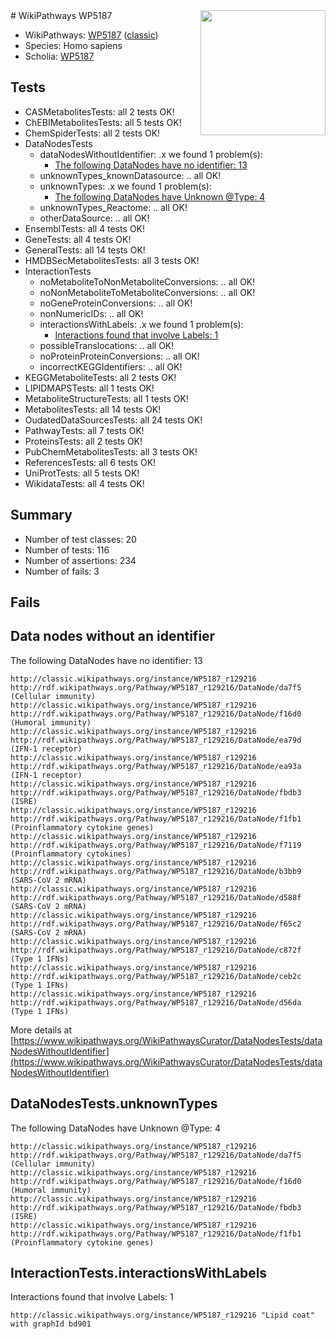 <img style="float: right; width: 200px" src="https://upload.wikimedia.org/wikipedia/commons/thumb/8/83/Wplogo_with_text_500.png/640px-Wplogo_with_text_500.png" />
# WikiPathways WP5187

* WikiPathways: [WP5187](https://wikipathways.org/pathways/WP5187) ([classic](https://classic.wikipathways.org/instance/WP5187))
* Species: Homo sapiens
* Scholia: [WP5187](https://scholia.toolforge.org/wikipathways/WP5187)
## Tests
* CASMetabolitesTests: all 2 tests OK!
* ChEBIMetabolitesTests: all 5 tests OK!
* ChemSpiderTests: all 2 tests OK!
* DataNodesTests
    * dataNodesWithoutIdentifier: .x we found 1 problem(s):
        * [The following DataNodes have no identifier: 13](#8792c493)
    * unknownTypes_knownDatasource: .. all OK!
    * unknownTypes: .x we found 1 problem(s):
        * [The following DataNodes have Unknown @Type: 4](#839973e2)
    * unknownTypes_Reactome: .. all OK!
    * otherDataSource: .. all OK!
* EnsemblTests: all 4 tests OK!
* GeneTests: all 4 tests OK!
* GeneralTests: all 14 tests OK!
* HMDBSecMetabolitesTests: all 3 tests OK!
* InteractionTests
    * noMetaboliteToNonMetaboliteConversions: .. all OK!
    * noNonMetaboliteToMetaboliteConversions: .. all OK!
    * noGeneProteinConversions: .. all OK!
    * nonNumericIDs: .. all OK!
    * interactionsWithLabels: .x we found 1 problem(s):
        * [Interactions found that involve Labels: 1](#630d2678)
    * possibleTranslocations: .. all OK!
    * noProteinProteinConversions: .. all OK!
    * incorrectKEGGIdentifiers: .. all OK!
* KEGGMetaboliteTests: all 2 tests OK!
* LIPIDMAPSTests: all 1 tests OK!
* MetaboliteStructureTests: all 1 tests OK!
* MetabolitesTests: all 14 tests OK!
* OudatedDataSourcesTests: all 24 tests OK!
* PathwayTests: all 7 tests OK!
* ProteinsTests: all 2 tests OK!
* PubChemMetabolitesTests: all 3 tests OK!
* ReferencesTests: all 6 tests OK!
* UniProtTests: all 5 tests OK!
* WikidataTests: all 4 tests OK!


## Summary

* Number of test classes: 20
* Number of tests: 116
* Number of assertions: 234
* Number of fails: 3

## Fails

<a name="8792c493" />

## Data nodes without an identifier

The following DataNodes have no identifier: 13
```
http://classic.wikipathways.org/instance/WP5187_r129216 http://rdf.wikipathways.org/Pathway/WP5187_r129216/DataNode/da7f5 (Cellular immunity)
http://classic.wikipathways.org/instance/WP5187_r129216 http://rdf.wikipathways.org/Pathway/WP5187_r129216/DataNode/f16d0 (Humoral immunity)
http://classic.wikipathways.org/instance/WP5187_r129216 http://rdf.wikipathways.org/Pathway/WP5187_r129216/DataNode/ea79d (IFN-1 receptor)
http://classic.wikipathways.org/instance/WP5187_r129216 http://rdf.wikipathways.org/Pathway/WP5187_r129216/DataNode/ea93a (IFN-1 receptor)
http://classic.wikipathways.org/instance/WP5187_r129216 http://rdf.wikipathways.org/Pathway/WP5187_r129216/DataNode/fbdb3 (ISRE)
http://classic.wikipathways.org/instance/WP5187_r129216 http://rdf.wikipathways.org/Pathway/WP5187_r129216/DataNode/f1fb1 (Proinflammatory cytokine genes)
http://classic.wikipathways.org/instance/WP5187_r129216 http://rdf.wikipathways.org/Pathway/WP5187_r129216/DataNode/f7119 (Proinflammatory cytokines)
http://classic.wikipathways.org/instance/WP5187_r129216 http://rdf.wikipathways.org/Pathway/WP5187_r129216/DataNode/b3bb9 (SARS-CoV 2 mRNA)
http://classic.wikipathways.org/instance/WP5187_r129216 http://rdf.wikipathways.org/Pathway/WP5187_r129216/DataNode/d588f (SARS-CoV 2 mRNA)
http://classic.wikipathways.org/instance/WP5187_r129216 http://rdf.wikipathways.org/Pathway/WP5187_r129216/DataNode/f65c2 (SARS-CoV 2 mRNA)
http://classic.wikipathways.org/instance/WP5187_r129216 http://rdf.wikipathways.org/Pathway/WP5187_r129216/DataNode/c872f (Type 1 IFNs)
http://classic.wikipathways.org/instance/WP5187_r129216 http://rdf.wikipathways.org/Pathway/WP5187_r129216/DataNode/ceb2c (Type 1 IFNs)
http://classic.wikipathways.org/instance/WP5187_r129216 http://rdf.wikipathways.org/Pathway/WP5187_r129216/DataNode/d56da (Type 1 IFNs)
```

More details at [https://www.wikipathways.org/WikiPathwaysCurator/DataNodesTests/dataNodesWithoutIdentifier](https://www.wikipathways.org/WikiPathwaysCurator/DataNodesTests/dataNodesWithoutIdentifier)

<a name="839973e2" />

## DataNodesTests.unknownTypes

The following DataNodes have Unknown @Type: 4
```
http://classic.wikipathways.org/instance/WP5187_r129216 http://rdf.wikipathways.org/Pathway/WP5187_r129216/DataNode/da7f5 (Cellular immunity)
http://classic.wikipathways.org/instance/WP5187_r129216 http://rdf.wikipathways.org/Pathway/WP5187_r129216/DataNode/f16d0 (Humoral immunity)
http://classic.wikipathways.org/instance/WP5187_r129216 http://rdf.wikipathways.org/Pathway/WP5187_r129216/DataNode/fbdb3 (ISRE)
http://classic.wikipathways.org/instance/WP5187_r129216 http://rdf.wikipathways.org/Pathway/WP5187_r129216/DataNode/f1fb1 (Proinflammatory cytokine genes)
```

<a name="630d2678" />

## InteractionTests.interactionsWithLabels

Interactions found that involve Labels: 1
```
http://classic.wikipathways.org/instance/WP5187_r129216 "Lipid coat" with graphId bd901
```

